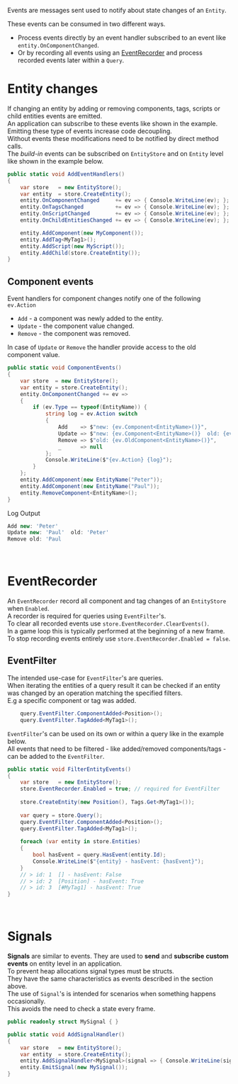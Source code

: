 Events are messages sent used to notify about state changes of an `Entity`.

These events can be consumed in two different ways.
- Process events directly by an event handler subscribed to an event like `entity.OnComponentChanged`.
- Or by recording all events using an [EventRecorder](#eventrecorder) and process recorded events later within a `Query`.

# Entity changes

If changing an entity by adding or removing components, tags, scripts or child entities events are emitted.  
An application can subscribe to these events like shown in the example.  
Emitting these type of events increase code decoupling.  
Without events these modifications need to be notified by direct method calls.  
The *build-in* events can be subscribed on `EntityStore` and on `Entity` level like shown in the example below.  

```csharp
public static void AddEventHandlers()
{
    var store   = new EntityStore();
    var entity  = store.CreateEntity();
    entity.OnComponentChanged     += ev => { Console.WriteLine(ev); }; // > entity: 1 - event > Add Component: [MyComponent]
    entity.OnTagsChanged          += ev => { Console.WriteLine(ev); }; // > entity: 1 - event > Add Tags: [#MyTag1]
    entity.OnScriptChanged        += ev => { Console.WriteLine(ev); }; // > entity: 1 - event > Add Script: [*MyScript]
    entity.OnChildEntitiesChanged += ev => { Console.WriteLine(ev); }; // > entity: 1 - event > Add Child[0] = 2

    entity.AddComponent(new MyComponent());
    entity.AddTag<MyTag1>();
    entity.AddScript(new MyScript());
    entity.AddChild(store.CreateEntity());
}
```

## Component events

Event handlers for component changes notify one of the following `ev.Action`
- `Add` - a component was newly added to the entity.
- `Update` - the component value changed.
- `Remove` - the component was removed.

In case of `Update` or `Remove` the handler provide access to the old component value.

```csharp
public static void ComponentEvents()
{
    var store  = new EntityStore();
    var entity = store.CreateEntity();
    entity.OnComponentChanged += ev =>
    {
        if (ev.Type == typeof(EntityName)) {
            string log = ev.Action switch
            {
                Add    => $"new: {ev.Component<EntityName>()}",
                Update => $"new: {ev.Component<EntityName>()}  old: {ev.OldComponent<EntityName>()}",
                Remove => $"old: {ev.OldComponent<EntityName>()}",
                _      => null
            };
            Console.WriteLine($"{ev.Action} {log}");
        }
    };
    entity.AddComponent(new EntityName("Peter"));
    entity.AddComponent(new EntityName("Paul"));
    entity.RemoveComponent<EntityName>();
}
```

Log Output 
```js
Add new: 'Peter'
Update new: 'Paul'  old: 'Peter'
Remove old: 'Paul
```

<br/>


# EventRecorder

An `EventRecorder` record all component and tag changes of an `EntityStore` when `Enabled`.  
A recorder is required for queries using `EventFilter`'s.  
To clear all recorded events use `store.EventRecorder.ClearEvents()`.  
In a game loop this is typically performed at the beginning of a new frame.  
To stop recording events entirely use `store.EventRecorder.Enabled = false`.

## EventFilter

The intended use-case for `EventFilter`'s are queries.  
When iterating the entities of a query result it can be checked if an entity was changed by an operation matching the specified filters.  
E.g a specific component or tag was added.
```cs
    query.EventFilter.ComponentAdded<Position>();
    query.EventFilter.TagAdded<MyTag1>();
```

`EventFilter`'s can be used on its own or within a query like in the example below.  
All events that need to be filtered - like added/removed components/tags - can be added to the `EventFilter`.  

```csharp
public static void FilterEntityEvents()
{
    var store   = new EntityStore();
    store.EventRecorder.Enabled = true; // required for EventFilter
    
    store.CreateEntity(new Position(), Tags.Get<MyTag1>());
    
    var query = store.Query();
    query.EventFilter.ComponentAdded<Position>();
    query.EventFilter.TagAdded<MyTag1>();
    
    foreach (var entity in store.Entities)
    {
        bool hasEvent = query.HasEvent(entity.Id);
        Console.WriteLine($"{entity} - hasEvent: {hasEvent}");
    }
    // > id: 1  [] - hasEvent: False
    // > id: 2  [Position] - hasEvent: True
    // > id: 3  [#MyTag1] - hasEvent: True
}
```

<br/>


# Signals

**Signals** are similar to events. They are used to **send** and **subscribe** **custom events** on entity level in an application.  
To prevent heap allocations signal types must be structs.  
They have the same characteristics as events described in the section above.  
The use of `Signal`'s is intended for scenarios when something happens occasionally.  
This avoids the need to check a state every frame.

```csharp
public readonly struct MySignal { } 

public static void AddSignalHandler()
{
    var store   = new EntityStore();
    var entity  = store.CreateEntity();
    entity.AddSignalHandler<MySignal>(signal => { Console.WriteLine(signal); }); // > entity: 1 - signal > MySignal    
    entity.EmitSignal(new MySignal());
}
```
<br/>

